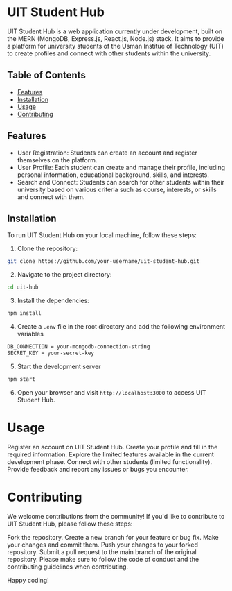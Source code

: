 # UIT Student Hub


UIT Student Hub is a web application currently under development, built on the MERN (MongoDB, Express.js, React.js, Node.js) stack. It aims to provide a platform for university students of the Usman Institue of Technology (UIT) to create profiles and connect with other students within the university.

## Table of Contents

- [Features](#features)
- [Installation](#installation)
- [Usage](#usage)
- [Contributing](#contributing)

## Features

- User Registration: Students can create an account and register themselves on the platform.
- User Profile: Each student can create and manage their profile, including personal information, educational background, skills, and interests.
- Search and Connect: Students can search for other students within their university based on various criteria such as course, interests, or skills and connect with them.

## Installation

To run UIT Student Hub on your local machine, follow these steps:

1. Clone the repository:

```bash
git clone https://github.com/your-username/uit-student-hub.git
```

2. Navigate to the project directory:

```bash
cd uit-hub
```

3. Install the dependencies:

```bash
npm install
```

4. Create a `.env` file in the root directory and add the following environment variables

```bash
DB_CONNECTION = your-mongodb-connection-string
SECRET_KEY = your-secret-key
```

5. Start the development server

```bash
npm start
```

6. Open your browser and visit `http://localhost:3000` to access UIT Student Hub.


# Usage
Register an account on UIT Student Hub.
Create your profile and fill in the required information.
Explore the limited features available in the current development phase.
Connect with other students (limited functionality).
Provide feedback and report any issues or bugs you encounter.


# Contributing

We welcome contributions from the community! If you'd like to contribute to UIT Student Hub, please follow these steps:

Fork the repository.
Create a new branch for your feature or bug fix.
Make your changes and commit them.
Push your changes to your forked repository.
Submit a pull request to the main branch of the original repository.
Please make sure to follow the code of conduct and the contributing guidelines when contributing.

Happy coding!
